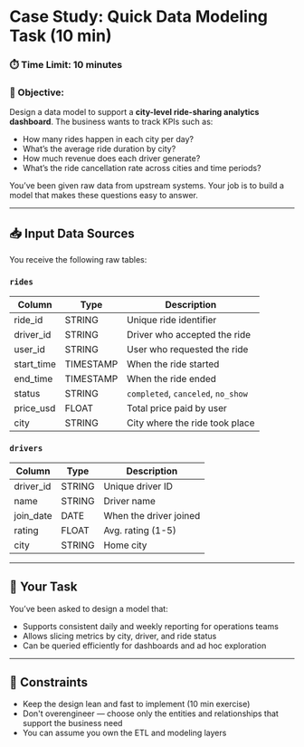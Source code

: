 # Case Study: Quick Data Modeling Task (10 min)

### ⏱️ Time Limit: 10 minutes

### 🎯 Objective:

Design a data model to support a **city-level ride-sharing analytics dashboard**. The business wants to track KPIs such as:

* How many rides happen in each city per day?
* What’s the average ride duration by city?
* How much revenue does each driver generate?
* What’s the ride cancellation rate across cities and time periods?

You’ve been given raw data from upstream systems. Your job is to build a model that makes these questions easy to answer.

---

## 📥 Input Data Sources

You receive the following raw tables:

### `rides`

| Column      | Type      | Description                        |
| ----------- | --------- | ---------------------------------- |
| ride\_id    | STRING    | Unique ride identifier             |
| driver\_id  | STRING    | Driver who accepted the ride       |
| user\_id    | STRING    | User who requested the ride        |
| start\_time | TIMESTAMP | When the ride started              |
| end\_time   | TIMESTAMP | When the ride ended                |
| status      | STRING    | `completed`, `canceled`, `no_show` |
| price\_usd  | FLOAT     | Total price paid by user           |
| city        | STRING    | City where the ride took place     |

### `drivers`

| Column     | Type   | Description            |
| ---------- | ------ | ---------------------- |
| driver\_id | STRING | Unique driver ID       |
| name       | STRING | Driver name            |
| join\_date | DATE   | When the driver joined |
| rating     | FLOAT  | Avg. rating (1-5)      |
| city       | STRING | Home city              |

---

## 🧩 Your Task

You’ve been asked to design a model that:

* Supports consistent daily and weekly reporting for operations teams
* Allows slicing metrics by city, driver, and ride status
* Can be queried efficiently for dashboards and ad hoc exploration

---

## 🚨 Constraints

* Keep the design lean and fast to implement (10 min exercise)
* Don't overengineer — choose only the entities and relationships that support the business need
* You can assume you own the ETL and modeling layers
